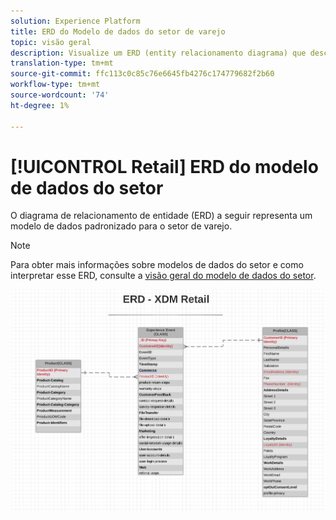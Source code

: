 ```yaml
---
solution: Experience Platform
title: ERD do Modelo de dados do setor de varejo
topic: visão geral
description: Visualize um ERD (entity relacionamento diagrama) que descreve um modelo de dados padronizado para o setor de varejo, compatível com o Experience Data Model (XDM) para uso no Adobe Experience Platform.
translation-type: tm+mt
source-git-commit: ffc113c0c85c76e6645fb4276c174779682f2b60
workflow-type: tm+mt
source-wordcount: '74'
ht-degree: 1%

---
```



# [!UICONTROL Retail] ERD do modelo de dados do setor

O diagrama de relacionamento de entidade (ERD) a seguir representa um modelo de dados padronizado para o setor de varejo.

>[!NOTE]
>
>Para obter mais informações sobre modelos de dados do setor e como interpretar esse ERD, consulte a [visão geral do modelo de dados do setor](./overview.md).

![](../../images/industries/retail.png)
